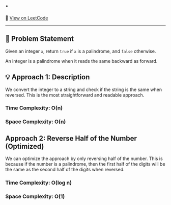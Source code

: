 # <problem-number>. <problem-title>

🔗 [View on LeetCode](https://leetcode.com/problems/<slug>/)

---

## 🧩 Problem Statement

Given an integer `x`, return `true` if `x` is a palindrome, and `false` otherwise.

An integer is a palindrome when it reads the same backward as forward.

## 💡 Approach 1: Description

We convert the integer to a string and check if the string is the same when reversed. This is the most straightforward and readable approach.

### Time Complexity: O(n)

### Space Complexity: O(n)

## Approach 2: Reverse Half of the Number (Optimized)

We can optimize the approach by only reversing half of the number. This is because if the number is a palindrome, then the first half of the digits will be the same as the second half of the digits when reversed.

### Time Complexity: O(log n)

### Space Complexity: O(1)
